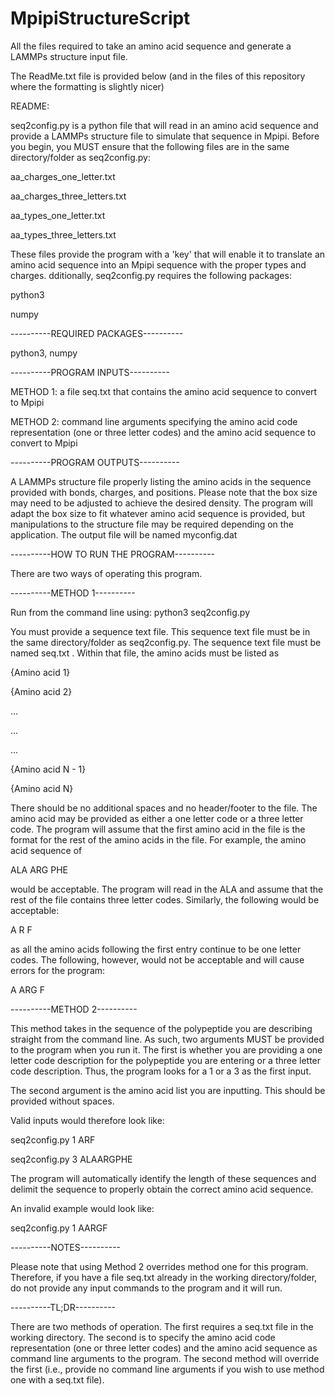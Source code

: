 # MpipiStructureScript
All the files required to take an amino acid sequence and generate a LAMMPs structure input file.

The ReadMe.txt file is provided below (and in the files of this repository where the formatting is slightly nicer)

README:

seq2config.py is a python file that will read in an amino acid sequence and provide a LAMMPs structure file to
simulate that sequence in Mpipi. Before you begin, you MUST ensure that the following files are in the same 
directory/folder as seq2config.py:

aa_charges_one_letter.txt

aa_charges_three_letters.txt

aa_types_one_letter.txt

aa_types_three_letters.txt


These files provide the program with a 'key' that will enable it to translate an amino acid sequence into 
an Mpipi sequence with the proper types and charges. dditionally, seq2config.py requires the following 
packages:


python3

numpy

----------REQUIRED PACKAGES----------

python3, numpy

----------PROGRAM INPUTS----------

METHOD 1: a file seq.txt that contains the amino acid sequence to convert to Mpipi

METHOD 2: command line arguments specifying the amino acid code representation (one or three letter codes) and
          the amino acid sequence to convert to Mpipi

----------PROGRAM OUTPUTS----------

A LAMMPs structure file properly listing the amino acids in the sequence provided with bonds, charges,
and positions. Please note that the box size may need to be adjusted to achieve the desired density.
The program will adapt the box size to fit whatever amino acid sequence is provided, but manipulations to
the structure file may be required depending on the application.
The output file will be named myconfig.dat





----------HOW TO RUN THE PROGRAM----------

There are two ways of operating this program. 

----------METHOD 1----------

Run from the command line using: python3 seq2config.py

You must provide a sequence text file. This sequence text
file must be in the same directory/folder as seq2config.py. The sequence text file must be named seq.txt . Within
that file, the amino acids must be listed as 

{Amino acid 1}

{Amino acid 2}

...

...

...

{Amino acid N - 1}

{Amino acid N}

There should be no additional spaces and no header/footer to the file. The amino acid may be provided as either
a one letter code or a three letter code. The program will assume that the first amino acid in the file is the 
format for the rest of the amino acids in the file. For example, the amino acid sequence of

ALA
ARG
PHE

would be acceptable. The program will read in the ALA and assume that the rest of the file contains three letter
codes. Similarly, the following would be acceptable:

A
R 
F

as all the amino acids following the first entry continue to be one letter codes. The following, however, would
not be acceptable and will cause errors for the program:

A
ARG
F

----------METHOD 2----------

This method takes in the sequence of the polypeptide you are describing straight from the command line. As such,
two arguments MUST be provided to the program when you run it. The first is whether you are providing a one 
letter code description for the polypeptide you are entering or a three letter code description. Thus, the program
looks for a 1 or a 3 as the first input.

The second argument is the amino acid list you are inputting. This should be provided without spaces.

Valid inputs would therefore look like:

seq2config.py 1 ARF

seq2config.py 3 ALAARGPHE

The program will automatically identify the length of these sequences and delimit the sequence to properly obtain
the correct amino acid sequence.

An invalid example would look like:

seq2config.py 1 AARGF

----------NOTES----------

Please note that using Method 2 overrides method one for this program. Therefore, if you have a file seq.txt
already in the working directory/folder, do not provide any input commands to the program and it will run.

----------TL;DR----------

There are two methods of operation. The first requires a seq.txt file in the working directory. The second is to
specify the amino acid code representation (one or three letter codes) and the amino acid sequence as command
line arguments to the program. The second method will override the first (i.e., provide no command line arguments
if you wish to use method one with a seq.txt file).
